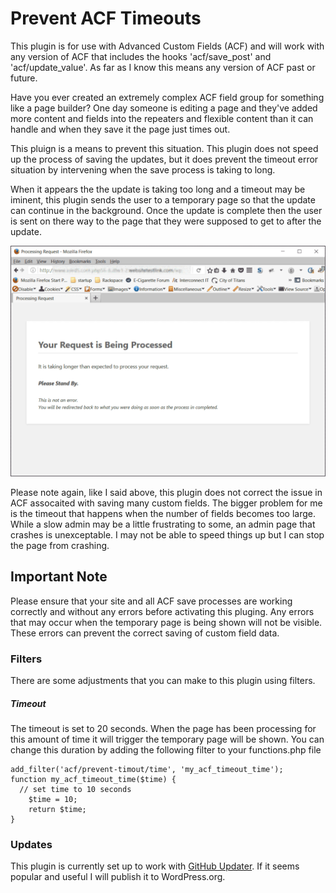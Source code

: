 # Prevent ACF Timeouts

This plugin is for use with Advanced Custom Fields (ACF) and will work with any version of ACF
that includes the hooks 'acf/save_post' and 'acf/update_value'. As far as I know this means any
version of ACF past or future.

Have you ever created an extremely complex ACF field group for something like a page builder?
One day someone is editing a page and they've added more content and fields into the repeaters
and flexible content than it can handle and when they save it the page just times out.

This pluign is a means to prevent this situation. This plugin does not speed up the process of saving
the updates, but it does prevent the timeout error situation by intervening when the save process is
taking to long.

When it appears the the update is taking too long and a timeout may be iminent, this plugin
sends the user to a temporary page so that the update can continue in the background. Once the update is
complete then the user is sent on there way to the page that they were supposed to get to after the update.

![screenshot](https://github.com/Hube2/acf-prevent-timeouts/blob/master/screenshot-1.png)

Please note again, like I said above, this plugin does not correct the issue in ACF assocaited with
saving many custom fields. The bigger problem for me is the timeout that happens when the number of
fields becomes too large. While a slow admin may be a little frustrating to some, an admin page
that crashes is unexceptable. I may not be able to speed things up but I can stop the page from crashing.

## Important Note

Please ensure that your site and all ACF save processes are working correctly and without any errors
before activating this pluging. Any errors that may occur when the temporary page is being shown
will not be visible. These errors can prevent the correct saving of custom field data.


### Filters

There are some adjustments that you can make to this plugin using filters.

##### Timeout

The timeout is set to 20 seconds. When the page has been processing for this amount of time it will
trigger the temporary page will be shown. You can change this duration by adding the following filter
to your functions.php file
```
add_filter('acf/prevent-timout/time', 'my_acf_timeout_time');
function my_acf_timeout_time($time) {
  // set time to 10 seconds
	$time = 10;
	return $time;
}
```

### Updates

This plugin is currently set up to work with [GitHub Updater](https://github.com/afragen/github-updater).
If it seems popular and useful I will publish it to WordPress.org.



